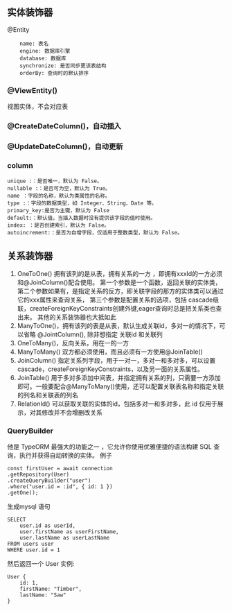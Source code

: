 
## 实体装饰器
@Entity
```angular2html
    name: 表名
    engine: 数据库引擎
    database: 数据库
    synchronize: 是否同步更该表结构
    orderBy: 查询时的默认排序
```
### @ViewEntity()
视图实体，不会对应表
### @CreateDateColumn()，自动插入
### @UpdateDateColumn()，自动更新
### column
```
unique :：是否唯一，默认为 False。
nullable :：是否可为空，默认为 True。
name ：字段的名称，默认为类属性的名称。
type :：字段的数据类型，如 Integer、String、Date 等。
primary_key:是否为主键，默认为 False
default:：默认值，当插入数据时没有提供该字段的值时使用。
index: ：是否创建索引，默认为 False。
autoincrement:：是否为自增字段，仅适用于整数类型，默认为 False。
```
## 关系装饰器
1. OneToOne()
拥有该列的是从表，拥有关系的一方 ，即拥有xxxId的一方必须和@JoinColumn()配合使用。
第一个参数是一个函数，返回关联的实体类，
第二个参数如果有，是指定关系的反方，即关联字段的那方的实体类可以通过它的xxx属性来查询关系，
第三个参数是配置关系的选项，包括 cascade级联，createForeignKeyConstraints创建外键,eager查询时总是把关系类也查出来。
其他的关系装饰器也大抵如此
2. ManyToOne()，拥有该列的表是从表，默认生成关联id，多对一的情况下，可以省略 @JointColumn(), 除非想指定 关联id 和关联列
3. OneToMany()，反向关系，用在一的一方
4. ManyToMany() 双方都必须使用，而且必须有一方使用@JoinTable()
5. JoinColumn()
   指定关系列字段，用于一对一，多对一和多对多，可以设置 cascade，createForeignKeyConstraints，以及另一面的关系属性。
6. JoinTable()
   用于多对多添加中间表，并指定拥有关系的列，只需要一方添加即可。一般要配合@ManyToMany()使用，还可以配置关联表名称和指定关联的列名和关联表的列名
7. RelationId()
   可以获取关联的实体的id，包括多对一和多对多，此 id 仅用于展示，对其修改并不会增删改关系


### QueryBuilder

他是 TypeORM 最强大的功能之一 ，它允许你使用优雅便捷的语法构建 SQL 查询，执行并获得自动转换的实体。
例子

```
const firstUser = await connection
.getRepository(User)
.createQueryBuilder("user")
.where("user.id = :id", { id: 1 })
.getOne();
```
生成mysql 语句
```angular2html
SELECT
    user.id as userId,
    user.firstName as userFirstName,
    user.lastName as userLastName
FROM users user
WHERE user.id = 1
```
然后返回一个 User 实例:
```angular2html
User {
    id: 1,
    firstName: "Timber",
    lastName: "Saw"
}

```
